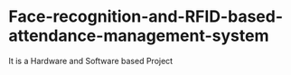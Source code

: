 # Face-recognition-and-RFID-based-attendance-management-system
It is a Hardware and Software based Project
